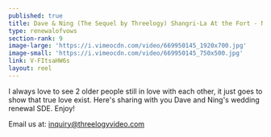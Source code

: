 ```yaml
---
published: true
title: Dave & Ning (The Sequel by Threelogy) Shangri-La At the Fort - November 2017
type: renewalofvows
section-rank: 9
image-large: 'https://i.vimeocdn.com/video/669950145_1920x700.jpg'
image-small: 'https://i.vimeocdn.com/video/669950145_750x500.jpg'
link: V-FItsaHW6s
layout: reel
---
```

I always love to see 2 older people still in love with each other, it just goes to show that true love exist. Here's sharing with you Dave and Ning's wedding renewal SDE. Enjoy! 

Email us at: inquiry@threelogyvideo.com
